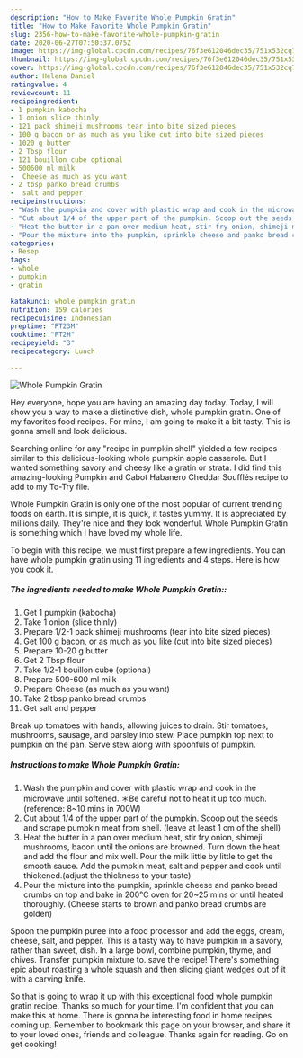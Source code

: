 ```yaml
---
description: "How to Make Favorite Whole Pumpkin Gratin"
title: "How to Make Favorite Whole Pumpkin Gratin"
slug: 2356-how-to-make-favorite-whole-pumpkin-gratin
date: 2020-06-27T07:50:37.075Z
image: https://img-global.cpcdn.com/recipes/76f3e612046dec35/751x532cq70/whole-pumpkin-gratin-recipe-main-photo.jpg
thumbnail: https://img-global.cpcdn.com/recipes/76f3e612046dec35/751x532cq70/whole-pumpkin-gratin-recipe-main-photo.jpg
cover: https://img-global.cpcdn.com/recipes/76f3e612046dec35/751x532cq70/whole-pumpkin-gratin-recipe-main-photo.jpg
author: Helena Daniel
ratingvalue: 4
reviewcount: 11
recipeingredient:
- 1 pumpkin kabocha
- 1 onion slice thinly
- 121 pack shimeji mushrooms tear into bite sized pieces
- 100 g bacon or as much as you like cut into bite sized pieces
- 1020 g butter
- 2 Tbsp flour
- 121 bouillon cube optional
- 500600 ml milk
-  Cheese as much as you want
- 2 tbsp panko bread crumbs
-  salt and pepper
recipeinstructions:
- "Wash the pumpkin and cover with plastic wrap and cook in the microwave  until softened. ＊Be careful not to heat it up too much. (reference: 8~10 mins in 700W)"
- "Cut about 1/4 of the upper part of the pumpkin. Scoop out the seeds and scrape pumpkin meat from shell. (leave at least 1 cm of the shell)"
- "Heat the butter in a pan over medium heat, stir fry onion, shimeji mushrooms, bacon until the onions are browned. Turn down the heat and add the flour and mix well. Pour the milk little by little to get the smooth sauce. Add the pumpkin meat, salt and pepper and cook until thickened.(adjust the thickness to your taste)"
- "Pour the mixture into the pumpkin, sprinkle cheese and panko bread crumbs on top and bake in 200℃ oven for 20~25 mins or until heated thoroughly. (Cheese starts to brown and panko bread crumbs are golden)"
categories:
- Resep
tags:
- whole
- pumpkin
- gratin

katakunci: whole pumpkin gratin
nutrition: 159 calories
recipecuisine: Indonesian
preptime: "PT23M"
cooktime: "PT2H"
recipeyield: "3"
recipecategory: Lunch

---
```



![Whole Pumpkin Gratin](https://img-global.cpcdn.com/recipes/76f3e612046dec35/751x532cq70/whole-pumpkin-gratin-recipe-main-photo.jpg)

Hey everyone, hope you are having an amazing day today. Today, I will show you a way to make a distinctive dish, whole pumpkin gratin. One of my favorites food recipes. For mine, I am going to make it a bit tasty. This is gonna smell and look delicious.

Searching online for any &#34;recipe in pumpkin shell&#34; yielded a few recipes similar to this delicious-looking whole pumpkin apple casserole. But I wanted something savory and cheesy like a gratin or strata. I did find this amazing-looking Pumpkin and Cabot Habanero Cheddar Soufflés recipe to add to my To-Try file.

Whole Pumpkin Gratin is only one of the most popular of current trending foods on earth. It is simple, it is quick, it tastes yummy. It is appreciated by millions daily. They're nice and they look wonderful. Whole Pumpkin Gratin is something which I have loved my whole life.


To begin with this recipe, we must first prepare a few ingredients. You can have whole pumpkin gratin using 11 ingredients and 4 steps. Here is how you cook it.

##### The ingredients needed to make Whole Pumpkin Gratin::

1. Get 1 pumpkin (kabocha)
1. Take 1 onion (slice thinly)
1. Prepare 1/2-1 pack shimeji mushrooms (tear into bite sized pieces)
1. Get 100 g bacon, or as much as you like (cut into bite sized pieces)
1. Prepare 10-20 g butter
1. Get 2 Tbsp flour
1. Take 1/2-1 bouillon cube (optional)
1. Prepare 500-600 ml milk
1. Prepare  Cheese (as much as you want)
1. Take 2 tbsp panko bread crumbs
1. Get  salt and pepper


Break up tomatoes with hands, allowing juices to drain. Stir tomatoes, mushrooms, sausage, and parsley into stew. Place pumpkin top next to pumpkin on the pan. Serve stew along with spoonfuls of pumpkin. 

##### Instructions to make Whole Pumpkin Gratin:

1. Wash the pumpkin and cover with plastic wrap and cook in the microwave  until softened. ＊Be careful not to heat it up too much. (reference: 8~10 mins in 700W)
1. Cut about 1/4 of the upper part of the pumpkin. Scoop out the seeds and scrape pumpkin meat from shell. (leave at least 1 cm of the shell)
1. Heat the butter in a pan over medium heat, stir fry onion, shimeji mushrooms, bacon until the onions are browned. Turn down the heat and add the flour and mix well. Pour the milk little by little to get the smooth sauce. Add the pumpkin meat, salt and pepper and cook until thickened.(adjust the thickness to your taste)
1. Pour the mixture into the pumpkin, sprinkle cheese and panko bread crumbs on top and bake in 200℃ oven for 20~25 mins or until heated thoroughly. (Cheese starts to brown and panko bread crumbs are golden)


Spoon the pumpkin puree into a food processor and add the eggs, cream, cheese, salt, and pepper. This is a tasty way to have pumpkin in a savory, rather than sweet, dish. In a large bowl, combine pumpkin, thyme, and chives. Transfer pumpkin mixture to. save the recipe! There&#39;s something epic about roasting a whole squash and then slicing giant wedges out of it with a carving knife. 

So that is going to wrap it up with this exceptional food whole pumpkin gratin recipe. Thanks so much for your time. I'm confident that you can make this at home. There is gonna be interesting food in home recipes coming up. Remember to bookmark this page on your browser, and share it to your loved ones, friends and colleague. Thanks again for reading. Go on get cooking!
